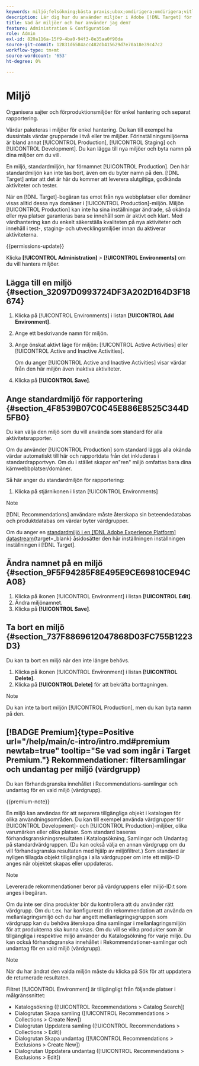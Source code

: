 ```yaml
---
keywords: miljö;felsökning;bästa praxis;ubox;omdirigera;omdirigera;vitlista;svartlista;blockeringslista;tillåtelselista
description: Lär dig hur du använder miljöer i Adobe [!DNL Target] för att ordna dina webbplatser och förproduktionsmiljöer för enkel hantering och separat rapportering.
title: Vad är miljöer och hur använder jag dem?
feature: Administration & Configuration
role: Admin
exl-id: 820a116a-15f9-4ba0-94f3-8e35aa0f90da
source-git-commit: 12831d6584acc482db415629d7e70a18e39c47c2
workflow-type: tm+mt
source-wordcount: '653'
ht-degree: 0%

---
```


# Miljö

Organisera sajter och förproduktionsmiljöer för enkel hantering och separat rapportering.

Värdar paketeras i miljöer för enkel hantering. Du kan till exempel ha dussintals värdar grupperade i två eller tre miljöer. Förinställningsmiljöerna är bland annat [!UICONTROL Production], [!UICONTROL Staging] och [!UICONTROL Development]. Du kan lägga till nya miljöer och byta namn på dina miljöer om du vill.

En miljö, standardmiljön, har förnamnet [!UICONTROL Production]. Den här standardmiljön kan inte tas bort, även om du byter namn på den. [!DNL Target] antar att det är här du kommer att leverera slutgiltiga, godkända aktiviteter och tester.

När en [!DNL Target]-begäran tas emot från nya webbplatser eller domäner visas alltid dessa nya domäner i [!UICONTROL Production]-miljön. Miljön [!UICONTROL Production] kan inte ha sina inställningar ändrade, så okända eller nya platser garanteras bara se innehåll som är aktivt och klart. Med värdhantering kan du enkelt säkerställa kvaliteten på nya aktiviteter och innehåll i test-, staging- och utvecklingsmiljöer innan du aktiverar aktiviteterna.

{{permissions-update}}

Klicka **[!UICONTROL Administration]** > **[!UICONTROL Environments]** om du vill hantera miljöer.

## Lägga till en miljö {#section_32097D0993724DF3A202D164D3F18674}

1. Klicka på [!UICONTROL Environments] i listan **[!UICONTROL Add Environment]**.
1. Ange ett beskrivande namn för miljön.
1. Ange önskat aktivt läge för miljön: [!UICONTROL Active Activities] eller [!UICONTROL Active and Inactive Activities].

   Om du anger [!UICONTROL Active and Inactive Activities] visar värdar från den här miljön även inaktiva aktiviteter.

1. Klicka på **[!UICONTROL Save]**.

## Ange standardmiljö för rapportering {#section_4F8539B07C0C45E886E8525C344D5FB0}

Du kan välja den miljö som du vill använda som standard för alla aktivitetsrapporter.

Om du använder [!UICONTROL Production] som standard läggs alla okända värdar automatiskt till här och rapportdata från det inkluderas i standardrapportvyn. Om du i stället skapar en&quot;ren&quot; miljö omfattas bara dina kärnwebbplatser/domäner.

Så här anger du standardmiljön för rapportering:

1. Klicka på stjärnikonen i listan [!UICONTROL Environments]

>[!NOTE]
>
>[!DNL Recommendations] användare måste återskapa sin beteendedatabas och produktdatabas om värdar byter värdgrupper.
>
>Om du anger en [standardmiljö i en [!DNL Adobe Experience Platform] datastream](https://experienceleague.adobe.com/docs/experience-platform/datastreams/configure.html?lang=en#target){target=_blank} åsidosätter den här inställningen inställningen inställningen i [!DNL Target].

## Ändra namnet på en miljö {#section_9F5F94285F8E495E9CE69810CE94CA08}

1. Klicka på ikonen [!UICONTROL Environment] i listan **[!UICONTROL Edit]**.
1. Ändra miljönamnet.
1. Klicka på **[!UICONTROL Save]**.

## Ta bort en miljö {#section_737F8869612047868D03FC755B1223D3}

Du kan ta bort en miljö när den inte längre behövs.

1. Klicka på ikonen [!UICONTROL Environment] i listan **[!UICONTROL Delete]**.
1. Klicka på **[!UICONTROL Delete]** för att bekräfta borttagningen.

>[!NOTE]
>
>Du kan inte ta bort miljön [!UICONTROL Production], men du kan byta namn på den.

## [!BADGE Premium]{type=Positive url="/help/main/c-intro/intro.md#premium newtab=true" tooltip="Se vad som ingår i Target Premium."} Rekommendationer: filtersamlingar och undantag per miljö (värdgrupp)

Du kan förhandsgranska innehållet i Recommendations-samlingar och undantag för en vald miljö (värdgrupp).

{{premium-note}}

En miljö kan användas för att separera tillgängliga objekt i katalogen för olika användningsområden. Du kan till exempel använda värdgrupper för [!UICONTROL Development]- och [!UICONTROL Production]-miljöer, olika varumärken eller olika platser. Som standard baseras förhandsgranskningsresultaten i Katalogsökning, Samlingar och Undantag på standardvärdgruppen. (Du kan också välja en annan värdgrupp om du vill förhandsgranska resultaten med hjälp av miljöfiltret.) Som standard är nyligen tillagda objekt tillgängliga i alla värdgrupper om inte ett miljö-ID anges när objektet skapas eller uppdateras.

>[!NOTE]
>
>Levererade rekommendationer beror på värdgruppens eller miljö-ID:t som anges i begäran.


Om du inte ser dina produkter bör du kontrollera att du använder rätt värdgrupp. Om du t.ex. har konfigurerat din rekommendation att använda en mellanlagringsmiljö och du har angett mellanlagringsgruppen som värdgrupp kan du behöva återskapa dina samlingar i mellanlagringsmiljön för att produkterna ska kunna visas. Om du vill se vilka produkter som är tillgängliga i respektive miljö använder du Katalogsökning för varje miljö. Du kan också förhandsgranska innehållet i Rekommendationer-samlingar och undantag för en vald miljö (värdgrupp).

>[!NOTE]
>När du har ändrat den valda miljön måste du klicka på Sök för att uppdatera de returnerade resultaten.

Filtret [!UICONTROL Environment] är tillgängligt från följande platser i målgränssnittet:

* Katalogsökning ([!UICONTROL Recommendations > Catalog Search])
* Dialogrutan Skapa samling ([!UICONTROL Recommendations > Collections > Create New])
* Dialogrutan Uppdatera samling ([!UICONTROL Recommendations > Collections > Edit])
* Dialogrutan Skapa undantag ([!UICONTROL Recommendations > Exclusions > Create New])
* Dialogrutan Uppdatera undantag ([!UICONTROL Recommendations > Exclusions > Edit])
